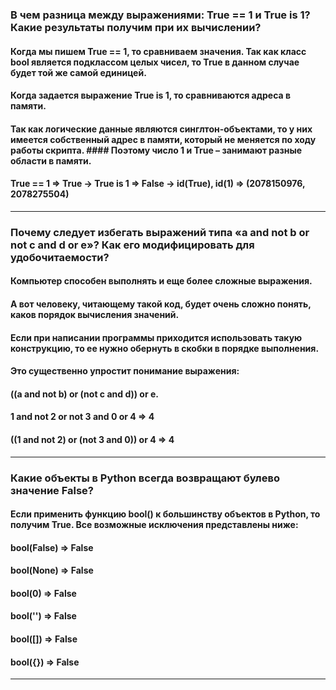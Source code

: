 ### В чем разница между выражениями: True == 1 и True is 1? Какие результаты получим при их вычислении?
#### Когда мы пишем True == 1, то сравниваем значения. Так как класс bool является подклассом целых чисел, то True в данном случае будет той же самой единицей.
#### Когда задается выражение True is 1, то сравниваются адреса в памяти. 
#### Так как логические данные являются синглтон-объектами, то у них имеется собственный адрес в памяти, который не меняется по ходу работы скрипта. #### Поэтому число 1 и True – занимают разные области в памяти.
#### True == 1 => True -> True is 1 => False -> id(True), id(1) => (2078150976, 2078275504)
___
### Почему следует избегать выражений типа «a and not b or not c and d or e»? Как его модифицировать для удобочитаемости?
#### Компьютер способен выполнять и еще более сложные выражения. 
#### А вот человеку, читающему такой код, будет очень сложно понять, каков порядок вычисления значений.
#### Если при написании программы приходится использовать такую конструкцию, то ее нужно обернуть в скобки в порядке выполнения. 
#### Это существенно упростит понимание выражения:
#### ((a and not b) or (not c and d)) or e.
#### 1 and not 2 or not 3 and 0 or 4 => 4
#### ((1 and not 2) or (not 3 and 0)) or 4 => 4
___
### Какие объекты в Python всегда возвращают булево значение False?
#### Если применить функцию bool() к большинству объектов в Python, то получим True. Все возможные исключения представлены ниже:
#### bool(False) => False
#### bool(None) => False
#### bool(0) => False
#### bool('') => False
#### bool([]) => False
#### bool({}) => False
___
